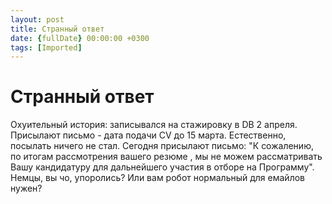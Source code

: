 ```yaml
---
layout: post
title: Странный ответ
date: {fullDate} 00:00:00 +0300
tags: [Imported]
---
```

# Странный ответ

Охуительный история: записывался на стажировку в DB 2 апреля. Присылают письмо - дата подачи CV до 15 марта. Естественно, посылать ничего не стал. Сегодня присылают письмо: "К сожалению, по итогам рассмотрения вашего резюме , мы не можем рассматривать Вашу кандидатуру для дальнейшего участия в отборе на Программу". Немцы, вы чо, упоролись? Или вам робот нормальный для емайлов нужен?